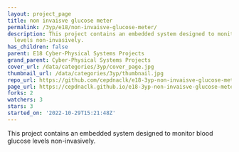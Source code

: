 ```yaml
---
layout: project_page
title: non invaisve glucose meter
permalink: /3yp/e18/non-invaisve-glucose-meter/
description: This project contains an embedded system designed to monitor blood glucose
  levels non-invasively.
has_children: false
parent: E18 Cyber-Physical Systems Projects
grand_parent: Cyber-Physical Systems Projects
cover_url: /data/categories/3yp/cover_page.jpg
thumbnail_url: /data/categories/3yp/thumbnail.jpg
repo_url: https://github.com/cepdnaclk/e18-3yp-non-invaisve-glucose-meter
page_url: https://cepdnaclk.github.io/e18-3yp-non-invaisve-glucose-meter
forks: 2
watchers: 3
stars: 3
started_on: '2022-10-29T15:21:48Z'
---
```


This project contains an embedded system designed to monitor blood glucose levels non-invasively.
